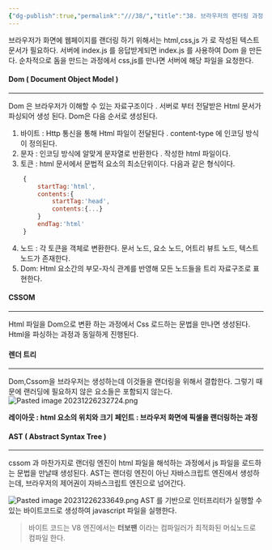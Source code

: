 ```yaml
---
{"dg-publish":true,"permalink":"///38/","title":"38. 브라우저의 랜더링 과정","tags":["javascript"]}
---
```


브라우저가 화면에 웹페이지를 랜더링 하기 위해서는 html,css,js 가 로 작성된 텍스트 문서가 필요하다. 서버에 index.js 를 응답받게되면 index.js 를 사용하여 Dom 을 만든다. 순차적으로 돔을 만드는 과정에서 css,js를 만나면 서버에 해당 파일을 요청한다.

#### Dom ( Document Object Model )
---
Dom 은 브라우저가 이해할 수 있는 자료구조이다 . 서버로 부터 전달받은 Html 문서가 파싱되어 생성 된다. Dom은 다음 순서로 생성된다.
1. 바이트 :
   Http 통신을 통해 Html 파일이 전달된다 . content-type 에 인코딩 방식이 정의된다.
2. 문자  :
   인코딩 방식에 알맞게 문자열로 반환한다 . 작성한 html 파일이다. 
3. 토큰 :
   html 문서에서 문법적 요소의 최소단위이다.  다음과 같은 형식이다.
```javascript
	{
		startTag:'html',
		contents:{
			startTag:'head',
			contents:{...}
		}
		endTag:'html'
	}
```
4. 노드 :
   각 토큰을 객체로 변환한다. 문서 노드, 요소 노드, 어트리 뷰트 노드, 텍스트 노드가 존재한다.
5. Dom:
   Html 요소간의 부모-자식 관계를 반영해 모든 노드들을 트리 자료구조로 표현한다.

#### CSSOM
---
Html 파일을 Dom으로 변환 하는 과정에서 Css 로드하는 문법을 만나면 생성된다.
Html을 파싱하는 과정과 동일하게 진행된다.

#### 렌더 트리
---
Dom,Cssom을 브라우저는 생성하는데 이것들을 랜더링을 위해서 결합한다. 그렇기 때문에 랜러딩에 필요하지 않은 요소들은 포함되지 않는다.
![Pasted image 20231226232724.png](/img/user/0.%20%EC%9D%B4%EB%AF%B8%EC%A7%80/Pasted%20image%2020231226232724.png)

**레이아웃 : html 요소의 위치와 크기**
**페인트 : 브라우저 화면에 픽셀을 랜더링하는 과정**


#### AST ( Abstract Syntax Tree )
---
cssom 과 마찬가지로 랜더링 엔진이 html 파일을 해석하는 과정에서 js 파일을 로드하는 문법을 만날때 생성된다. AST는 랜더링 엔진이 아닌 자바스크립트 엔진에서 생성하는데,  브라우저의 제어권이 자바스크립트 엔진으로 넘어간다.

![Pasted image 20231226233649.png](/img/user/0.%20%EC%9D%B4%EB%AF%B8%EC%A7%80/Pasted%20image%2020231226233649.png)
AST 를 기반으로 인터프리터가 실행할 수 있는 바이트코드로 생성하여 javascript 파일을 실행한다.
>
>바이트 코드는 V8 엔진에서는 **터보팬** 이라는 컴파일러가 최적화된 머싴노드로 컴파일 한다.